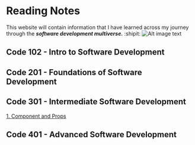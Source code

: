 # Reading Notes

This website will contain information that I have learned across my journey through the ***software development multiverse.*** :shipit:
![Alt image text](https://i.picsum.photos/id/0/200/200.jpg?hmac=RZmZI0kb9l_aRWHFyOZUGyc8xsyV30HOJX8a4wuHWkA)

## Code 102 - Intro to Software Development

## Code 201 - Foundations of Software Development

## Code 301 - Intermediate Software Development
  [1. Component and Props](https://github.com/Cozhee/reading-notes/blob/main/301/Class01.md)

## Code 401 - Advanced Software Development

